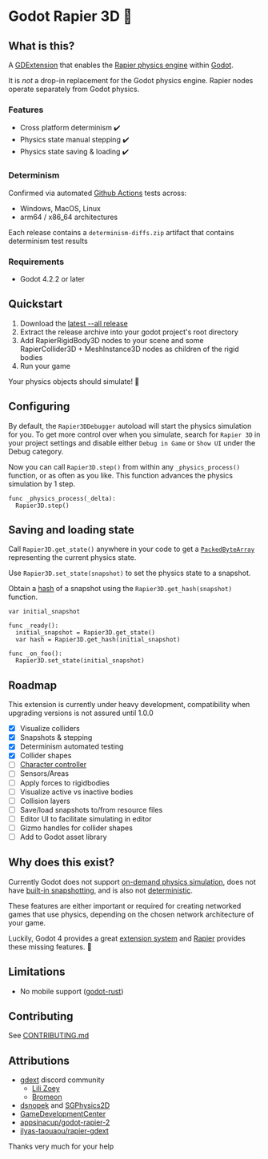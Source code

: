 # Godot Rapier 3D 🤺

## What is this?

A [GDExtension][gdext-link] that enables the [Rapier physics engine][rapier-link] within [Godot][godot-link].

It is _not_ a drop-in replacement for the Godot physics engine. Rapier nodes operate separately from Godot physics.

### Features

- Cross platform determinism ✔️
- Physics state manual stepping ✔️
- Physics state saving & loading ✔️

### Determinism

Confirmed via automated [Github Actions](https://github.com/deltasiege/godot-rapier-3d/actions) tests across:
- Windows, MacOS, Linux
- arm64 / x86_64 architectures

Each release contains a `determinism-diffs.zip` artifact that contains determinism test results

### Requirements

- Godot 4.2.2 or later

## Quickstart

1. Download the [latest --all release](https://github.com/deltasiege/godot-rapier-3d/releases/latest)
1. Extract the release archive into your godot project's root directory
1. Add RapierRigidBody3D nodes to your scene and some RapierCollider3D + MeshInstance3D nodes as children of the rigid bodies
1. Run your game

Your physics objects should simulate! 🎉

## Configuring

By default, the `Rapier3DDebugger` autoload will start the physics simulation for you. To get more control over when you simulate, search for `Rapier 3D` in your project settings and disable either `Debug in Game` or `Show UI` under the Debug category.

Now you can call `Rapier3D.step()` from within any `_physics_process()` function, or as often as you like. This function advances the physics simulation by 1 step.

```gdscript
func _physics_process(_delta):
  Rapier3D.step()
```

## Saving and loading state

Call `Rapier3D.get_state()` anywhere in your code to get a [`PackedByteArray`](https://docs.godotengine.org/en/stable/classes/class_packedbytearray.html) representing the current physics state.

Use `Rapier3D.set_state(snapshot)` to set the physics state to a snapshot.

Obtain a [hash](https://docs.godotengine.org/en/stable/classes/class_array.html#class-array-method-hash) of a snapshot using the `Rapier3D.get_hash(snapshot)` function.

```gdscript
var initial_snapshot

func _ready():
  initial_snapshot = Rapier3D.get_state()
  var hash = Rapier3D.get_hash(initial_snapshot)

func _on_foo():
  Rapier3D.set_state(initial_snapshot)
```

## Roadmap

This extension is currently under heavy development, compatibility when upgrading versions is not assured until 1.0.0

- [x] Visualize colliders
- [x] Snapshots & stepping
- [x] Determinism automated testing
- [x] Collider shapes
- [ ] [Character controller](https://rapier.rs/docs/user_guides/rust/character_controller)
- [ ] Sensors/Areas
- [ ] Apply forces to rigidbodies
- [ ] Visualize active vs inactive bodies
- [ ] Collision layers
- [ ] Save/load snapshots to/from resource files
- [ ] Editor UI to facilitate simulating in editor
- [ ] Gizmo handles for collider shapes
- [ ] Add to Godot asset library

## Why does this exist?

Currently Godot does not support [on-demand physics simulation](https://github.com/godotengine/godot-proposals/issues/2821), does not have [built-in snapshotting](https://github.com/godotengine/godot-proposals/issues/7041), and is also not [deterministic](https://gafferongames.com/post/deterministic_lockstep).

These features are either important or required for creating networked games that use physics, depending on the chosen network architecture of your game.

Luckily, Godot 4 provides a great [extension system][gdext-link] and [Rapier][rapier-link] provides these missing features. 🚀

## Limitations

- No mobile support ([godot-rust](https://github.com/godot-rust/gdext/issues/24))

## Contributing

See [CONTRIBUTING.md](CONTRIBUTING.md)

## Attributions

- [gdext](https://github.com/godot-rust/gdext) discord community
  - [Lili Zoey](https://github.com/lilizoey)
  - [Bromeon](https://github.com/Bromeon)
- [dsnopek](https://github.com/dsnopek) and [SGPhysics2D](https://www.snopekgames.com/tutorial/2021/getting-started-sg-physics-2d-and-deterministic-physics-godot)
- [GameDevelopmentCenter](https://www.youtube.com/c/GameDevelopmentCenter)
- [appsinacup/godot-rapier-2](https://github.com/appsinacup/godot-rapier-2d)
- [ilyas-taouaou/rapier-gdext](https://github.com/ilyas-taouaou/rapier-gdext)

Thanks very much for your help

[rapier-link]: https://rapier.rs/
[godot-link]: https://godotengine.org/
[gdext-link]: https://docs.godotengine.org/en/stable/tutorials/scripting/gdextension/what_is_gdextension.html
